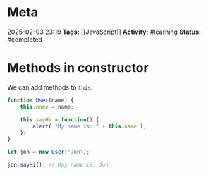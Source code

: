 # Meta
2025-02-03 23:19
**Tags:** [[JavaScript]]
**Activity:** #learning 
**Status:** #completed 

# Methods in constructor

We can add methods to `this`:
```JavaScript title:example.js
function User(name) {
	this.name = name;

	this.sayHi = function() {
		alert( "My name is: " + this.name );
	};
}

let jon = new User("Jon");

jon.sayHi(); // May name is: Jon
```